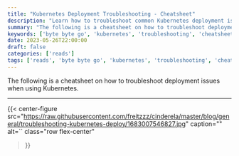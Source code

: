 ```yaml
---
title: "Kubernetes Deployment Troubleshooting - Cheatsheet"
description: "Learn how to troubleshoot common Kubernetes deployment issues"
summary: "The following is a cheatsheet on how to troubleshoot deployment issues when using Kubernetes"
keywords: ['byte byte go', 'kubernetes', 'troubleshooting', 'cheatsheet']
date: 2023-05-26T22:00:00
draft: false
categories: ['reads']
tags: ['reads', 'byte byte go', 'kubernetes', 'troubleshooting', 'cheatsheet']
---
```


The following is a cheatsheet on how to troubleshoot deployment issues when using Kubernetes.

---

{{< center-figure
    src="https://raw.githubusercontent.com/freitzzz/cinderela/master/blog/general/troubleshooting-kubernetes-deploy/1683007546827.jpg"
    caption=""
    alt=``
    class="row flex-center"
>}}
